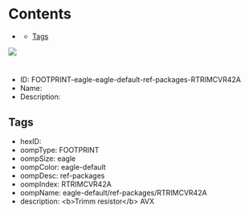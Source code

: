 



Contents
========

* [](#)
	* [Tags](#tags)
  
![][im]
# 

- ID: FOOTPRINT-eagle-eagle-default-ref-packages-RTRIMCVR42A
- Name: 
- Description: 

## Tags

- hexID: 
- oompType: FOOTPRINT
- oompSize: eagle
- oompColor: eagle-default
- oompDesc: ref-packages
- oompIndex: RTRIMCVR42A
- oompName: eagle-default/ref-packages/RTRIMCVR42A
- description: &lt;b&gt;Trimm resistor&lt;/b&gt; AVX



[im]: image.png
